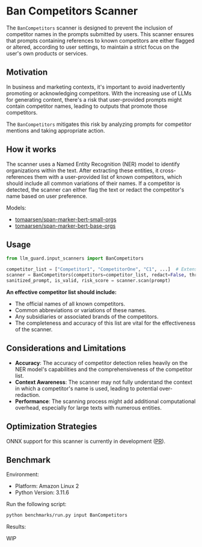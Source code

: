 # Ban Competitors Scanner

The `BanCompetitors` scanner is designed to prevent the inclusion of competitor names in the prompts submitted by users.
This scanner ensures that prompts containing references to known competitors are either flagged or altered, according to user settings, to maintain a strict focus on the user's own products or services.

## Motivation

In business and marketing contexts, it's important to avoid inadvertently promoting or acknowledging competitors.
With the increasing use of LLMs for generating content, there's a risk that user-provided prompts might contain competitor names, leading to outputs that promote those competitors.

The `BanCompetitors` mitigates this risk by analyzing prompts for competitor mentions and taking appropriate action.

## How it works

The scanner uses a Named Entity Recognition (NER) model to identify organizations within the text.
After extracting these entities, it cross-references them with a user-provided list of known competitors, which should include all common variations of their names.
If a competitor is detected, the scanner can either flag the text or redact the competitor's name based on user preference.

Models:
- [tomaarsen/span-marker-bert-small-orgs](https://huggingface.co/tomaarsen/span-marker-bert-small-orgs)
- [tomaarsen/span-marker-bert-base-orgs](https://huggingface.co/tomaarsen/span-marker-bert-base-orgs)

## Usage

```python
from llm_guard.input_scanners import BanCompetitors

competitor_list = ["Competitor1", "CompetitorOne", "C1", ...]  # Extensive list of competitors
scanner = BanCompetitors(competitors=competitor_list, redact=False, threshold=0.5)
sanitized_prompt, is_valid, risk_score = scanner.scan(prompt)
```

**An effective competitor list should include:**

- The official names of all known competitors.
- Common abbreviations or variations of these names.
- Any subsidiaries or associated brands of the competitors.
- The completeness and accuracy of this list are vital for the effectiveness of the scanner.

## Considerations and Limitations

- **Accuracy**: The accuracy of competitor detection relies heavily on the NER model's capabilities and the comprehensiveness of the competitor list.
- **Context Awareness**: The scanner may not fully understand the context in which a competitor's name is used, leading to potential over-redaction.
- **Performance**: The scanning process might add additional computational overhead, especially for large texts with numerous entities.

## Optimization Strategies

ONNX support for this scanner is currently in development ([PR](https://github.com/tomaarsen/SpanMarkerNER/pull/43)).

## Benchmark

Environment:

- Platform: Amazon Linux 2
- Python Version: 3.11.6

Run the following script:

```sh
python benchmarks/run.py input BanCompetitors
```

Results:

WIP
